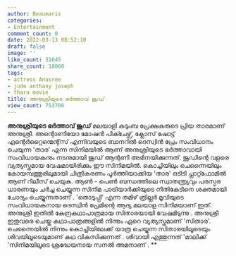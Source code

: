 ```yaml
---
author: Beaumaris
categories:
- Entertainment
comment_count: 0
date: 2022-03-13 08:52:10
draft: false
image: ''
like_count: 31045
share_count: 18060
tags:
- actress Anusree
- jude anthany joseph
- thara movie
title: അനുശ്രീയുടെ ഭർത്താവ് ജൂഡ്
view_count: 753708
---
```


**അനുശ്രീയുടെ ഭർത്താവ് ജൂഡ്** മലയാളി കുടുംബ പ്രേക്ഷകരുടെ പ്രിയ താരമാണ് അനുശ്രീ. അന്റൊണിയോ മോഷൻ പിക്ചേഴ്സ്, ക്ലോസ് ഷോട്ട് എന്റെർറ്റൈന്മെന്റ്സ് എന്നിവയുടെ ബാനറിൽ ദെസ്വിൻ പ്രേം സംവിധാനം ചെയുന്ന 'താര' എന്ന സിനിമയിൽ ആണ് അനുശ്രീയുടെ ഭർത്താവായി സംവിധായകനും നടനുമായി ജൂഡ് ആന്റണി അഭിനയിക്കുന്നത്. ജൂഡിന്റെ വളരെ വ്യത്യസ്തമായ വേഷമായിരിക്കും ഈ സിനിമയിൽ. കൊച്ചിയിലും ചെന്നൈയിലും കോയമ്പത്തൂരിലുമായി ചിത്രീകരണം പൂർത്തിയാക്കിയ 'താര' ഒടിടി പ്ലാറ്റ്ഫോമിൽ ആണ് റിലീസ് ചെയുക. ആൺ - പെൺ ബന്ധത്തിലെ സ്വാതന്ത്ര്യവും പരസ്പര ധാരണയും ചർച്ച ചെയ്യുന്ന സിനിമ പാട്രിയാർക്കിയുടെ നീതികേടിനെ ശക്തമായി ചോദ്യം ചെയ്യുന്നതാണ് . 'തൊടുപ്പി' എന്ന തമിഴ് ത്രില്ലർ മൂവിയുടെ സംവിധായകനായ ദെസ്വിൻ പ്രേമിന്റെ ആദ്യ മലയാള സിനിമയാണ് ഇത്. അനുശ്രീ ഇതിൽ കേന്ദ്രകഥാപാത്രമായ സിതാരയായി വേഷമിടുന്നു . അനുശ്രീ ഇതുവരെ ചെയ്ത കഥാപാത്രങ്ങളിൽ നിന്നും ഏറെ വ്യത്യസ്തമാണ് 'സിതാര'. ചെന്നൈയിൽ നിന്നും കൊച്ചിയിലേക്ക് യാത്ര ചെയ്യുന്ന സിതാരയിലൂടെയും ശിവയിലൂടെയുമാണ് കഥ വികസിക്കുന്നത് . ശിവായി എത്തുന്നത് 'മാലിക്ക് 'സിനിമയിലൂടെ ശ്രദ്ധേയനായ സനൽ അമനാണ് . **